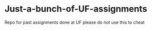 # Just-a-bunch-of-UF-assignments
Repo for past assignments done at UF please do not use this to cheat
